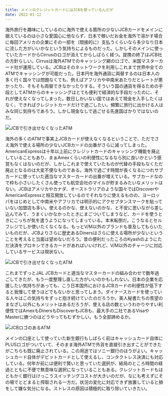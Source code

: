 ```yaml
---
title: メインのクレジットカードにはJCBを使っているんだが
date: 2022-01-12
---
```


海外旅行を趣味にしているのに海外で使える箇所の少ないJCBカードをメインに据えているのは小さな愛国心に他ならず、日本で稼いだお金を海外で溶かす場合に毎回アメリカの企業にその一部を（間接的に）支払うくらいなら多少なり日本に流した方がいいかなという気持ちによるものだった。しかしそのメインに使っていたカードからCirrusのロゴが消えてからしばらく経つ。提携の終了はJCB社の方針らしい。Cirrusは海外ATMでのキャッシング網のロゴで、米国マスターカード社が運用している。JCBはそのネットワークを利用しこれまで世界中全てのATMでキャッシングが可能だった。日本円を海外通貨に両替するのは日本人の多く行く国々では問題なくても、例えばアフリカや中南米あたりだとレートが悪かったり、そもそも両替できなかったりする。そういう国の通貨を得るための手段としてATMからのキャッシングはとても便利で経済的な手段だったのに、それが使えなくなってしまった。数日しかいない国ではあえて現金を入手したくはなく、できればクレジットカードだけで過ごしたい。頻繁に旅行に出かける人はみな同じ気持ちであろう。しかし現金なしで過ごせる先進国ばかりではないのだ。

![JCBで引き出せなくなったATM](https://img.xar.sh/i-XLFLPdq-X2.jpg)

海外の多くのATMで事実上JCBカードが使えなくなるということで、ただでさえ海外で使える場所の少ないJCBカードの出番がさらに減ってしまった。AmericanExpressは十年以上前にクレジットカードのキャッシング機能を廃止していることもあり、まぁAmexくらいの利便性になるなら別に良いかという感覚もなくはないのだが、しかしこれまで使えていたものが代替の手段もなくただ廃止となるのは大変不便なものである。海外で過ごす時間が長くなるにつれサブカードに使っていた適当なマスターカードの出番が増えている。サブカードなので枠も小さいしたくさん使っても航空会社のマイルが貯まるみたいなメリットはない。JCBはアメリカやカナダ、オーストラリアのような国々ではDiscoverやAmericanExpressと相互開放しているのでそれなりに使えるものの、ヨーロッパをはじめとして中南米やアフリカでは明示的にアクセプタンスマークを貼っていない加盟店も多い。使えるのかな、使えないのかな、と不安に思いながら差し込んでみて、うまくいかなかったときにまごついてしまうなど、カードを使うときにこっちが気を遣うようになってしまっている。本末転倒だ。こうなるとセルフレジでしか使いたくなくなる。もっとV/M以外のブランドも普及してもらいたいものだが、JCBよりさらに歴史あるDinersはさらに使える場所が少ないということを考えると当面は望めないだろう。昔の便利だったころのKyashのようにただ決済をプロキシできるカードがあればいいけれど、V/M以外のチャージに対応しているサービスは現状ない。

![JCBで引き出せなくなったATM](https://img.xar.sh/i-n58Mch3-X2.jpg)

これまでずっとJAL JCBカードと適当なマスターカードの組み合わせで数年過ごしてきたが、もう一度整理し直した方がいいのかもしれない。日本の企業を応援したい気持ちがあっても、こう日本国外におけるJCBカードの利便性が低下すると我慢して使うほどでもないかと思ってしまう。ダイナースカードを使っている人々はこの気持ちをずっと抱き続けていたのだろうか。美人秘書たちの羨望のまなざし以外にもメリットはあるだろうが、使える店の数というわかりやすい利便性ではAmexもDinersもDiscoverもJCBも、最大手の二社であるVisaやMasterに勝つのはどうやってもむずかしい。もう全部諦めるか。

![JCBロゴのあるATM](https://img.xar.sh/i-2rcxpSV-X2.jpg)

メインの口座として使っていた新生銀行もしばらく前はキャッシュカード自体にPLUSロゴがついていて、そのまま海外ATMで外貨を直接引き出すことができたがこちらも既に廃止されている。この用途ではソニー銀行のほうがよい。キャッシュカード自体がデビットカードとして使えるし、コンタクトレス決済にも対応している。何年か前には便利で賢いと思っていた選択が、結局のところ時間の経過とともに不便で無意味な選択になっていることもある。クレジットカードもはともかく銀行はけっこうスイッチングコストが大きいのだが、なにも考えずにその場でとどまると搾取される一方だ。状況の変化に対応できず放置していると損をして嫌な気分になる。ストレスの原因は積極的に取り除いていきたい。
